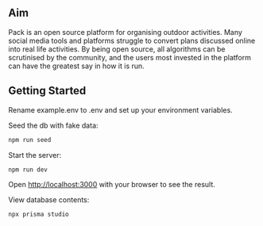 ## Aim
Pack is an open source platform for organising outdoor activities. Many social media tools and platforms struggle to convert plans discussed online into real life activities. By being open source, all algorithms can be scrutinised by the community, and the users most invested in the platform can have the greatest say in how it is run.


## Getting Started

Rename example.env to .env and set up your environment variables.

Seed the db with fake data:
```bash
npm run seed
```

Start the server:
```bash
npm run dev
```

Open [http://localhost:3000](http://localhost:3000) with your browser to see the result.

View database contents:
```bash
npx prisma studio
```